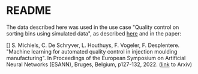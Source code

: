 # README

The data described here was used in the use case "Quality control on sorting bins using simulated data", as described <a href="https://ai4im551107933.wordpress.com/use-case-1a-quality-control-on-sorting-bins-using-simulated-data/">here</a> and in the paper:

[] S. Michiels, C. De Schryver, L. Houthuys, F. Vogeler, F. Desplentere. "Machine learning for automated quality control in injection moulding manufacturing". In Proceedings of the European Symposium on Artificial Neural Networks (ESANN), Bruges, Belgium, p127-132, 2022. (<a href="https://arxiv.org/abs/2206.15285">link</a> to Arxiv)

